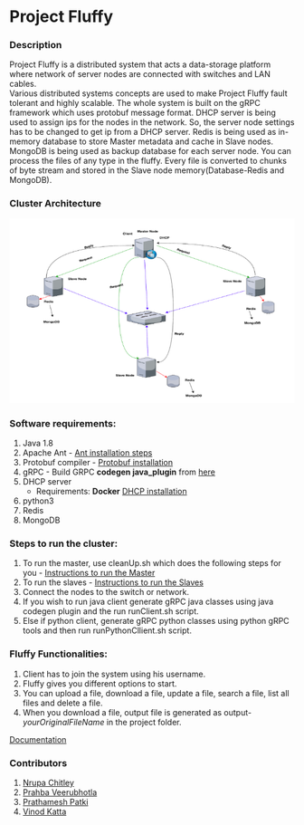 # Project Fluffy

### Description
Project Fluffy is a distributed system that acts a data-storage platform where network of server nodes are connected with switches and LAN cables.  
Various distributed systems concepts are used to make Project Fluffy fault tolerant and highly scalable. The whole system is built on the gRPC framework which uses
protobuf message format.
DHCP server is being used to assign ips for the nodes in the network. So, the server node settings has to be changed to get ip from a DHCP server.
Redis is being used as in-memory database to store Master metadata and cache in Slave nodes.
MongoDB is being used as backup database for each server node.
You can process the files of any type in the fluffy. Every file is converted to chunks of byte stream and stored in the Slave node memory(Database-Redis and MongoDB).

### Cluster Architecture
![cluster architecture](architecture.png)

### Software requirements:
1. Java 1.8
2. Apache Ant - 
   [Ant installation steps](https://ant.apache.org/manual/install.html)
3. Protobuf compiler - 
   [Protobuf installation](https://github.com/protocolbuffers/protobuf)
4. gRPC - 
   Build GRPC **codegen java_plugin** from [here](https://github.com/grpc/grpc-java/tree/master/compiler)
5. DHCP server
   - Requirements: **Docker**
   [DHCP installation](https://github.com/container-images/dhcp-server)
6. python3 
7. Redis
8. MongoDB

### Steps to run the cluster:
1. To run the master, use cleanUp.sh which does the following steps for you - [Instructions to run the Master](masterStepsToRun.md)
2. To run the slaves - [Instructions to run the Slaves](slaveStepsToRun.md)  
3. Connect the nodes to the switch or network.
4. If you wish to run java client generate gRPC java classes using java codegen plugin and the run runClient.sh script.
5. Else if python client, generate gRPC python classes using python gRPC tools and then run runPythonCllient.sh script.

### Fluffy Functionalities:
1. Client has to join the system using his username.
2. Fluffy gives you different options to start.
3. You can upload a file, download a file, update a file, search a file, list all files and delete a file.
4. When you download a file, output file is generated as output-*yourOriginalFileName* in the project folder.

[Documentation](documentation/CMPE%20275%20Project1%20Report.pdf)

### Contributors
1. [Nrupa Chitley](https://github.com/nrupachitley)
2. [Prahba Veerubhotla](https://github.com/Prabha-Veerubhotla)
3. [Prathamesh Patki](https://github.com/PrathameshPatki)
4. [Vinod Katta](https://github.com/vinodkattaSJSU)
